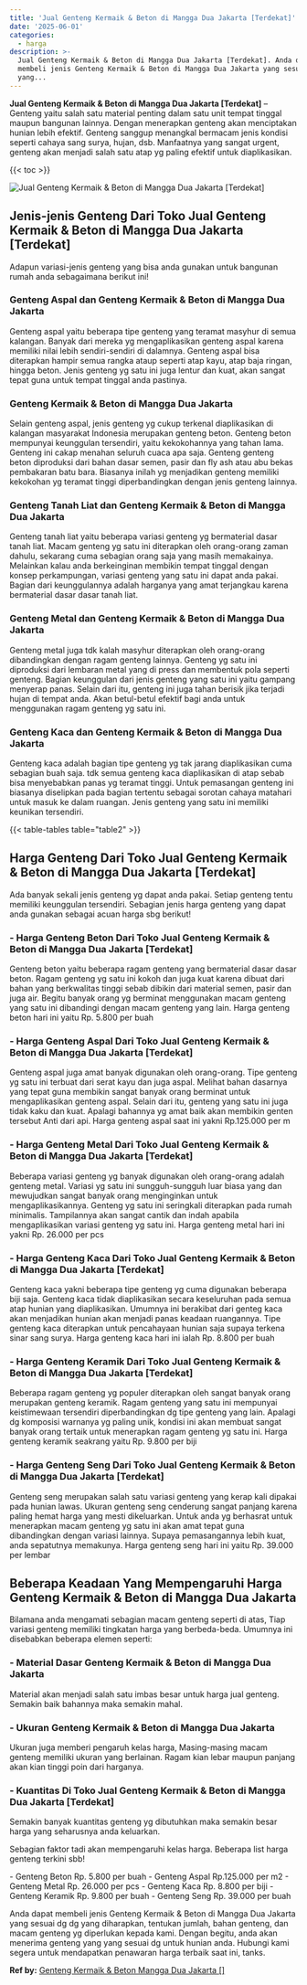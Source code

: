 ```yaml
---
title: 'Jual Genteng Kermaik & Beton di Mangga Dua Jakarta [Terdekat]'
date: '2025-06-01'
categories:
  - harga
description: >-
  Jual Genteng Kermaik & Beton di Mangga Dua Jakarta [Terdekat]. Anda dapat
  membeli jenis Genteng Kermaik & Beton di Mangga Dua Jakarta yang sesuai dg dg
  yang...
---
```


**Jual Genteng Kermaik & Beton di Mangga Dua Jakarta \[Terdekat\]** – Genteng yaitu salah satu material penting dalam satu unit tempat tinggal maupun bangunan lainnya. Dengan menerapkan genteng akan menciptakan hunian lebih efektif. Genteng sanggup menangkal bermacam jenis kondisi seperti cahaya sang surya, hujan, dsb. Manfaatnya yang sangat urgent, genteng akan menjadi salah satu atap yg paling efektif untuk diaplikasikan.

{{< toc >}}

![Jual Genteng Kermaik & Beton di Mangga Dua Jakarta [Terdekat]](/images/genteng-minimalis-murah13.png)

## Jenis-jenis Genteng Dari Toko Jual Genteng Kermaik & Beton di Mangga Dua Jakarta \[Terdekat\]

Adapun variasi-jenis genteng yang bisa anda gunakan untuk bangunan rumah anda sebagaimana berikut ini!

### Genteng Aspal dan Genteng Kermaik & Beton di Mangga Dua Jakarta

Genteng aspal yaitu beberapa tipe genteng yang teramat masyhur di semua kalangan. Banyak dari mereka yg mengaplikasikan genteng aspal karena memiliki nilai lebih sendiri-sendiri di dalamnya. Genteng aspal bisa diterapkan hampir semua rangka ataup seperti atap kayu, atap baja ringan, hingga beton. Jenis genteng yg satu ini juga lentur dan kuat, akan sangat tepat guna untuk tempat tinggal anda pastinya.

### Genteng Kermaik & Beton di Mangga Dua Jakarta

Selain genteng aspal, jenis genteng yg cukup terkenal diaplikasikan di kalangan masyarakat Indonesia merupakan genteng beton. Genteng beton mempunyai keunggulan tersendiri, yaitu kekokohannya yang tahan lama. Genteng ini cakap menahan seluruh cuaca apa saja. Genteng genteng beton diproduksi dari bahan dasar semen, pasir dan fly ash atau abu bekas pembakaran batu bara. Biasanya inilah yg menjadikan genteng memiliki kekokohan yg teramat tinggi diperbandingkan dengan jenis genteng lainnya.

### Genteng Tanah Liat dan Genteng Kermaik & Beton di Mangga Dua Jakarta

Genteng tanah liat yaitu beberapa variasi genteng yg bermaterial dasar tanah liat. Macam genteng yg satu ini diterapkan oleh orang-orang zaman dahulu, sekarang cuma sebagian orang saja yang masih memakainya. Melainkan kalau anda berkeinginan membikin tempat tinggal dengan konsep perkampungan, variasi genteng yang satu ini dapat anda pakai. Bagian dari keunggulannya adalah harganya yang amat terjangkau karena bermaterial dasar dasar tanah liat.

### Genteng Metal dan Genteng Kermaik & Beton di Mangga Dua Jakarta

Genteng metal juga tdk kalah masyhur diterapkan oleh orang-orang dibandingkan dengan ragam genteng lainnya. Genteng yg satu ini diproduksi dari lembaran metal yang di press dan membentuk pola seperti genteng. Bagian keunggulan dari jenis genteng yang satu ini yaitu gampang menyerap panas. Selain dari itu, genteng ini juga tahan berisik jika terjadi hujan di tempat anda. Akan betul-betul efektif bagi anda untuk menggunakan ragam genteng yg satu ini.

### Genteng Kaca dan Genteng Kermaik & Beton di Mangga Dua Jakarta

Genteng kaca adalah bagian tipe genteng yg tak jarang diaplikasikan cuma sebagian buah saja. tdk semua genteng kaca diaplikasikan di atap sebab bisa menyebabkan panas yg teramat tinggi. Untuk pemasangan genteng ini biasanya diselipkan pada bagian tertentu sebagai sorotan cahaya matahari untuk masuk ke dalam ruangan. Jenis genteng yang satu ini memiliki keunikan tersendiri.

{{< table-tables table="table2" >}}

## Harga Genteng Dari Toko Jual Genteng Kermaik & Beton di Mangga Dua Jakarta \[Terdekat\]

Ada banyak sekali jenis genteng yg dapat anda pakai. Setiap genteng tentu memiliki keunggulan tersendiri. Sebagian jenis harga genteng yang dapat anda gunakan sebagai acuan harga sbg berikut!

### \- Harga Genteng Beton Dari Toko Jual Genteng Kermaik & Beton di Mangga Dua Jakarta \[Terdekat\]

Genteng beton yaitu beberapa ragam genteng yang bermaterial dasar dasar beton. Ragam genteng yg satu ini kokoh dan juga kuat karena dibuat dari bahan yang berkwalitas tinggi sebab dibikin dari material semen, pasir dan juga air. Begitu banyak orang yg berminat menggunakan macam genteng yang satu ini dibandingi dengan macam genteng yang lain. Harga genteng beton hari ini yaitu Rp. 5.800 per buah

### \- Harga Genteng Aspal Dari Toko Jual Genteng Kermaik & Beton di Mangga Dua Jakarta \[Terdekat\]

Genteng aspal juga amat banyak digunakan oleh orang-orang. Tipe genteng yg satu ini terbuat dari serat kayu dan juga aspal. Melihat bahan dasarnya yang tepat guna membikin sangat banyak orang berminat untuk mengaplikasikan genteng aspal. Selain dari itu, genteng yang satu ini juga tidak kaku dan kuat. Apalagi bahannya yg amat baik akan membikin genten tersebut Anti dari api. Harga genteng aspal saat ini yakni Rp.125.000 per m

### \- Harga Genteng Metal Dari Toko Jual Genteng Kermaik & Beton di Mangga Dua Jakarta \[Terdekat\]

Beberapa variasi genteng yg banyak digunakan oleh orang-orang adalah genteng metal. Variasi yg satu ini sungguh-sungguh luar biasa yang dan mewujudkan sangat banyak orang menginginkan untuk mengaplikasikannya. Genteng yg satu ini seringkali diterapkan pada rumah minimalis. Tampilannya akan sangat cantik dan indah apabila mengaplikasikan variasi genteng yg satu ini. Harga genteng metal hari ini yakni Rp. 26.000 per pcs

### \- Harga Genteng Kaca Dari Toko Jual Genteng Kermaik & Beton di Mangga Dua Jakarta \[Terdekat\]

Genteng kaca yakni beberapa tipe genteng yg cuma digunakan beberapa biji saja. Genteng kaca tidak diaplikasikan secara keseluruhan pada semua atap hunian yang diaplikasikan. Umumnya ini berakibat dari genteg kaca akan menjadikan hunian akan menjadi panas keadaan ruangannya. Tipe genteng kaca diterapkan untuk pencahayaan hunian saja supaya terkena sinar sang surya. Harga genteng kaca hari ini ialah Rp. 8.800 per buah

### \- Harga Genteng Keramik Dari Toko Jual Genteng Kermaik & Beton di Mangga Dua Jakarta \[Terdekat\]

Beberapa ragam genteng yg populer diterapkan oleh sangat banyak orang merupakan genteng keramik. Ragam genteng yang satu ini mempunyai keistimewaan tersendiri diperbandingkan dg tipe genteng yang lain. Apalagi dg komposisi warnanya yg paling unik, kondisi ini akan membuat sangat banyak orang tertaik untuk menerapkan ragam genteng yg satu ini. Harga genteng keramik seakrang yaitu Rp. 9.800 per biji

### \- Harga Genteng Seng Dari Toko Jual Genteng Kermaik & Beton di Mangga Dua Jakarta \[Terdekat\]

Genteng seng merupakan salah satu variasi genteng yang kerap kali dipakai pada hunian lawas. Ukuran genteng seng cenderung sangat panjang karena paling hemat harga yang mesti dikeluarkan. Untuk anda yg berhasrat untuk menerapkan macam genteng yg satu ini akan amat tepat guna dibandingkan dengan variasi lainnya. Supaya pemasangannya lebih kuat, anda sepatutnya memakunya. Harga genteng seng hari ini yaitu Rp. 39.000 per lembar

## Beberapa Keadaan Yang Mempengaruhi Harga Genteng Kermaik & Beton di Mangga Dua Jakarta

Bilamana anda mengamati sebagian macam genteng seperti di atas, Tiap variasi genteng memiliki tingkatan harga yang berbeda-beda. Umumnya ini disebabkan beberapa elemen seperti:

### \- Material Dasar Genteng Kermaik & Beton di Mangga Dua Jakarta

Material akan menjadi salah satu imbas besar untuk harga jual genteng. Semakin baik bahannya maka semakin mahal.

### \- Ukuran Genteng Kermaik & Beton di Mangga Dua Jakarta

Ukuran juga memberi pengaruh kelas harga, Masing-masing macam genteng memiliki ukuran yang berlainan. Ragam kian lebar maupun panjang akan kian tinggi poin dari harganya.

### \- Kuantitas Di Toko Jual Genteng Kermaik & Beton di Mangga Dua Jakarta \[Terdekat\]

Semakin banyak kuantitas genteng yg dibutuhkan maka semakin besar harga yang seharusnya anda keluarkan.

Sebagian faktor tadi akan mempengaruhi kelas harga. Beberapa list harga genteng terkini sbb!

\- Genteng Beton Rp. 5.800 per buah - Genteng Aspal Rp.125.000 per m2 - Genteng Metal Rp. 26.000 per pcs - Genteng Kaca Rp. 8.800 per biji - Genteng Keramik Rp. 9.800 per buah - Genteng Seng Rp. 39.000 per buah

Anda dapat membeli jenis Genteng Kermaik & Beton di Mangga Dua Jakarta yang sesuai dg dg yang diharapkan, tentukan jumlah, bahan genteng, dan macam genteng yg diperlukan kepada kami. Dengan begitu, anda akan menerima genteng yang yang sesuai dg untuk hunian anda. Hubungi kami segera untuk mendapatkan penawaran harga terbaik saat ini, tanks.

**Ref by:**  [Genteng Kermaik & Beton  Mangga Dua Jakarta []](https://id.wikipedia.org/wiki/Genteng)
